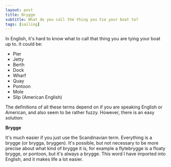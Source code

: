 ```yaml
---
layout: post
title: Brygge
subtitle: What do you call the thing you tie your boat to?
tags: [sailing]
---
```


In English, it's hard to know what to call that thing you are tying your boat
up to. It could be:

- Pier
- Jetty
- Berth
- Dock
- Wharf
- Quay
- Pontoon
- Mole
- Slip (American English)

The definitions of all these terms depend on if you are speaking English or
American, and also seem to be rather fuzzy. However, there is an easy solution:

**Brygge**

It's much easier if you just use the Scandinavian term. Everything is a brygge
(or brygga, bryggen). It's possible, but not necessary to be more precise
about what kind of brygge it is, for example a flytebrygge is a floaty brygge,
or pontoon, but it's always a brygge. This word I have imported into English,
and it makes life a lot easier.